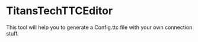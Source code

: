# TitansTechTTCEditor
This tool will help you to generate a Config.ttc file with your own connection stuff.

